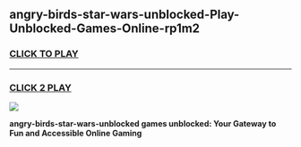 
## angry-birds-star-wars-unblocked-Play-Unblocked-Games-Online-rp1m2
<h3>
<a href="https://premium76.site?title=angry-birds-star-wars-unblocked&ref=25A">CLICK TO PLAY</a></h3>
<hr>

<h3>
<a href="https://premium76.site?title=angry-birds-star-wars-unblocked&ref=25A">CLICK 2 PLAY</a>
  
</h3>

<a href="https://premium76.site?title=angry-birds-star-wars-unblocked&ref=25A"><img src="https://clearcache.store/games.png"></a>


**angry-birds-star-wars-unblocked games unblocked: Your Gateway to Fun and Accessible Online Gaming**
